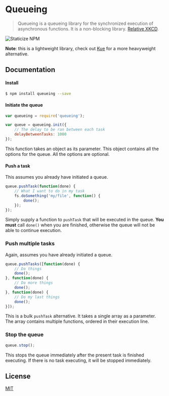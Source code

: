 Queueing
=====

> Queueing is a queueing library for the synchronized execution of asynchronous functions. It is a non-blocking library. [Relative XKCD](http://xkcd.com/853/).

![Staticize NPM](https://nodei.co/npm/queuing.png)

**Note**: this is a lightweight library, check out [Kue](http://learnboost.github.io/kue/) for a more heavyweight alternative.

## Documentation

#### Install
```bash
$ npm install queueing --save
```

#### Initiate the queue
```javascript
var queueing = require('queueing');

var queue = queueing.init({
	// The delay to be ran between each task
	delayBetweenTasks: 1000
});
```
This function takes an object as its parameter. This object contains all the options for the queue. All the options are optional.

#### Push a task
This assumes you already have initiated a queue.
```javascript
queue.pushTask(function(done) {
	// What I want to do in my task
	fs.doSomething('my/file', function() {
		done();
	});
});
```

Simply supply a function to `pushTask` that will be executed in the queue. **You must** call `done()` when you are finished, otherwise the queue will not be able to continue execution.

### Push multiple tasks
Again, assumes you have already initiated a queue.
```javascript
queue.pushTasks([function(done) {
	// Do things
	done();
}, function(done) {
	// Do more things
	done();
}, function(done) {
	// Do my last things
	done();
}]);
```

This is a bulk `pushTask` alternative. It takes a single array as a parameter. The array contains multiple functions, ordered in their execution line.

### Stop the queue
```javascript
queue.stop();
```

This stops the queue immediately after the present task is finished executing. If there is no task executing, it will be stopped immediately.

## License
[MIT](./LICENSE)
